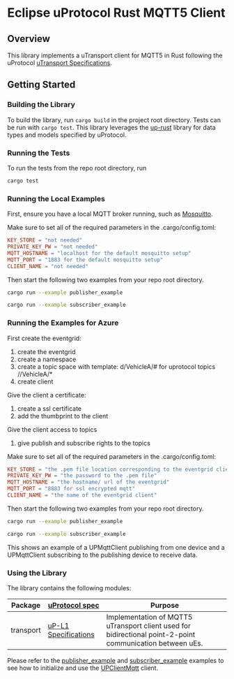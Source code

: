# Eclipse uProtocol Rust MQTT5 Client

## Overview

This library implements a uTransport client for MQTT5 in Rust following the uProtocol [uTransport Specifications](https://github.com/eclipse-uprotocol/uprotocol-spec/blob/main/up-l1/README.adoc).

## Getting Started

### Building the Library

To build the library, run `cargo build` in the project root directory. Tests can be run with `cargo test`. This library leverages the [up-rust](https://github.com/eclipse-uprotocol/up-rust/tree/main) library for data types and models specified by uProtocol.

### Running the Tests

To run the tests from the repo root directory, run
```bash
cargo test
```

### Running the Local Examples

First, ensure you have a local MQTT broker running, such as [Mosquitto](https://github.com/eclipse/mosquitto).

Make sure to set all of the required parameters in the .cargo/config.toml:
```toml
KEY_STORE = "not needed"
PRIVATE_KEY_PW = "not needed"
MQTT_HOSTNAME = "localhost for the default mosquitto setup"
MQTT_PORT = "1883 for the default mosquitto setup"
CLIENT_NAME = "not needed"
```

Then start the following two examples from your repo root directory.

```bash
cargo run --example publisher_example
```

```bash
cargo run --example subscriber_example
```

### Running the Examples for Azure

First create the eventgrid:
1. create the eventgrid
2. create a namespace
3. create a topic space with template: d/VehicleA/# for uprotocol topics //VehicleA/*
4. create client

Give the client a certificate:
1. create a ssl certificate
2. add the thumbprint to the client

Give the client access to topics
1. give publish and subscribe rights to the topics

Make sure to set all of the required parameters in the .cargo/config.toml:
```toml
KEY_STORE = "the .pem file location corresponding to the eventgrid clients ssl certificate"
PRIVATE_KEY_PW = "the password to the .pem file"
MQTT_HOSTNAME = "the hostname/ url of the eventgrid"
MQTT_PORT = "8883 for ssl encrypted mqtt"
CLIENT_NAME = "the name of the eventgrid client"
```

Then start the following two examples from your repo root directory.

```bash
cargo run --example publisher_example
```

```bash
cargo run --example subscriber_example
```

This shows an example of a UPMqttClient publishing from one device and a UPMqttClient subscribing to the publishing device to receive data.

### Using the Library

The library contains the following modules:

Package | [uProtocol spec](https://github.com/eclipse-uprotocol/uprotocol-spec) | Purpose
---|---|---
transport | [uP-L1 Specifications](https://github.com/eclipse-uprotocol/uprotocol-spec/blob/main/up-l1/README.adoc) | Implementation of MQTT5 uTransport client used for bidirectional point-2-point communication between uEs.

Please refer to the [publisher_example](/examples/publisher_example.rs) and [subscriber_example](/examples/subscriber_example.rs) examples to see how to initialize and use the [UPClientMqtt](/src/transport.rs) client.
